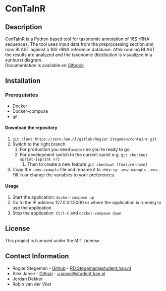 # ConTaInR
  
## Description
ConTaInR is a Python based tool for taxonomic annotation of 16S rRNA sequences. The tool uses input data from the preprocessing section and runs BLAST against a 16S rRNA reference database. After running BLAST the results are analyzed and the taxonomic distribution is visualized in a sunburst diagram.<br>
Documentation is available on [Gitbook](https://minor2019.gitbook.io/minor2019/)

## Installation 

### Prerequisites
* Docker
* Docker-compose
* git

#### Download the repository
1. `git clone https://zero.han.nl/gitlab/Rogier.Stegeman/containr.git`
2. Switch to the right branch
   1. For production you need `master` so you're ready to go.
   2. For development switch to the current sprint e.g. `git checkout sprint-[sprint nr]`
      1. Then to create a new feature `git checkout [feature-name]` 
3. Copy the `.env.example` file and rename it to .env: `cp .env.example .env`. Fill in or change the variables to your preferences.

#### Usage
1.  Start the application: `docker-compose up`
2.  Go to the IP address 127.0.0.1:5000 or where the application is running to use the application.
2.  Stop the application: `Ctrl-C` and `docker-compose down`

## License
This project is licensed under the MIT License.

## Contact Information
*  Rogier Stegeman - [Github](https://github.com/RnRoger) - RD.Stegeman@student.han.nl
*  Alex Janse - [Github](https://github.com/grimcode) - a.janse@student.han.nl
*  Jordan Dekker
*  Robin van der Vliet